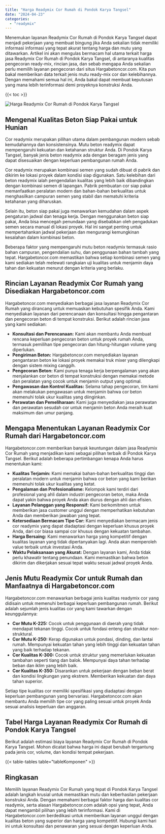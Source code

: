 ```yaml
---
title: "Harga Readymix Cor Rumah di Pondok Karya Tangsel"
date: "2024-04-23"
categories: 
  - "readymix"
---
```



Menemukan layanan Readymix Cor Rumah di Pondok Karya Tangsel dapat menjadi pekerjaan yang membuat bingung jika Anda sekalian tidak memiliki informasi informasi yang tepat akurat tentang harga dan mutu yang ditawarkan. Artikel ini akan mengulas bermacam hal utama terkait harga jasa Readymix Cor Rumah di Pondok Karya Tangsel, di antaranya kualitas pengecoran ready-mix, rincian jasa, dan sebab mengapa Anda sekalian perlu memilih layanan pengecoran dari situs Hargabetoncor.com. Kita pun bakal memberikan data terkait jenis mutu ready-mix cor dan kelebihannya. Dengan memahami semua hal ini, Anda bakal dapat membuat keputusan yang mana lebih terinformasi demi proyeknya konstruksi Anda.

{{< toc >}}

![Harga Readymix Cor Rumah di Pondok Karya Tangsel](https://hargareadymixid.github.io/hbc/readymix-hbc%20(42).png)

## Mengenal Kualitas Beton Siap Pakai untuk Hunian

Cor readymix merupakan pilihan utama dalam pembangunan modern sebab kemudahannya dan konsistensinya. Mutu beton readymix dapat mempengaruhi kekuatan dan ketahanan struktur Anda. Di Pondok Karya Tangsel, banyak jenis beton readymix ada dengan beragam jenis yang dapat disesuaikan dengan keperluan pembangunan rumah Anda.

Cor readymix merupakan kombinasi semen yang sudah dibuat di pabrik dan dikirim ke lokasi proyek dalam kondisi siap digunakan. Satu kelebihan dari beton readymix ialah pengendalian kualitas yang lebih baik dibandingkan dengan kombinasi semen di lapangan. Pabrik pembuatan cor siap pakai memanfaatkan peralatan modern dan bahan-bahan berkualitas untuk menghasilkan campuran semen yang stabil dan mematuhi kriteria ketahanan yang diharuskan.

Selain itu, beton siap pakai juga menawarkan kemudahan dalam aspek pengaturan jadwal dan tenaga kerja. Dengan menggunakan beton siap pakai, Anda bisa mencegah penundaan yang disebabkan oleh pengadukan semen secara manual di lokasi proyek. Hal ini sangat penting untuk mempertahankan jadwal pekerjaan dan mengurangi kemungkinan kesalahan dalam kombinasi beton.

Beberapa faktor yang mempengaruhi mutu beton readymix termasuk rasio bahan campuran, pengendalian suhu, dan penggunaan bahan tambah yang tepat. Hargabetoncor.com memastikan bahwa setiap kombinasi semen yang kami sediakan telah melewati rangkaian uji kualitas untuk menjamin daya tahan dan kekuatan menurut dengan kriteria yang berlaku.

## Rincian Layanan Readymix Cor Rumah yang Disediakan Hargabetoncor.com

Hargabetoncor.com menyediakan berbagai jasa layanan Readymix Cor Rumah yang dirancang untuk memuaskan kebutuhan spesifik Anda. Kami menyediakan layanan dari perencanaan dan konsultasi hingga pengantaran dan pengecoran beton di tempat konstruksi. Berikut adalah rincian jasa yang kami sediakan:

- **Konsultasi dan Perencanaan:** Kami akan membantu Anda membuat rencana keperluan pengecoran beton untuk proyek rumah Anda, termasuk pemilihan tipe pengecoran dan hitung-hitungan volume yang diperlukan.
- **Pengiriman Beton:** Hargabetoncor.com menyediakan layanan pengantaran beton ke lokasi proyek memakai truk mixer yang dilengkapi dengan sistem mixing canggih.
- **Pengecoran Beton:** Kami punya tenaga kerja berpengalaman yang akan menjalankan cor beton di tempat konstruksi dengan memakai metode dan peralatan yang cocok untuk menjamin output yang optimal.
- **Pengawasan dan Kontrol Kualitas:** Selama tahap pengecoran, tim kami akan melakukan pengawasan untuk menjamin bahwa cor beton memenuhi tolak ukur kualitas yang diinginkan.
- **Perawatan dan Pemeliharaan:** Kami juga menyediakan jasa perawatan dan perawatan sesudah cor untuk menjamin beton Anda meraih kuat maksimum dan umur panjang.

## Mengapa Menentukan Layanan Readymix Cor Rumah dari Hargabetoncor.com

Hargabetoncor.com memberikan banyak keuntungan dalam jasa Readymix Cor Rumah yang menjadikan kami sebagai pilihan terbaik di Pondok Karya Tangsel. Berikut adalah beberapa pertimbangan kenapa Anda harus menentukan kami:

- **Kualitas Terjamin:** Kami memakai bahan-bahan berkualitas tinggi dan peralatan modern untuk menjamin bahwa cor beton yang kami berikan memenuhi tolak ukur kualitas yang ketat.
- **Pengalaman dan Profesionalisme:** Kelompok kami terdiri dari profesional yang ahli dalam industri pengecoran beton, maka Anda dapat yakin bahwa proyek Anda akan diurus dengan ahli dan efisien.
- **Layanan Pelanggan yang Responsif:** Kami berkomitmen untuk memberikan jasa customer unggul dengan memperhatikan kebutuhan Anda dan memberikan jawaban yang tepat.
- **Ketersediaan Bermacam Tipe Cor:** Kami menyediakan bermacam jenis cor readymix yang dapat diadaptasi dengan keperluan khusus proyek Anda, dari cor biasa sampai cor khusus dengan kekuatan tambahan.
- **Harga Bersaing:** Kami menawarkan harga yang kompetitif dengan kualitas layanan yang tidak dipertanyakan lagi. Anda akan memperoleh value terbaik untuk investasi Anda.
- **Waktu Pelaksanaan yang Akurat:** Dengan layanan kami, Anda tidak perlu khawatir tentang penundaan. Kami memastikan bahwa beton dikirim dan dikerjakan sesuai tepat waktu sesuai jadwal proyek Anda.

## Jenis Mutu Readymix Cor untuk Rumah dan Manfaatnya di Hargabetoncor.com

Hargabetoncor.com menawarkan berbagai jenis kualitas readymix cor yang didisain untuk memenuhi berbagai keperluan pembangunan rumah. Berikut adalah sejumlah jenis kualitas cor yang kami tawarkan dengan keunggulannya:

- **Cor Mutu K-225:** Cocok untuk penggunaan di daerah yang tidak mendapat tekanan tinggi. Cocok untuk fondasi enteng dan struktur non-struktural.
- **Cor Mutu K-250:** Kerap digunakan untuk pondasi, dinding, dan lantai rumah. Mempunyai kekuatan tahan yang lebih tinggi dan kekuatan tahan yang baik terhadap tekanan.
- **Cor Kualitas K-300:** Cocok untuk struktur yang memerlukan kekuatan tambahan seperti tiang dan balok. Mempunyai daya tahan terhadap beban dan iklim yang lebih baik.
- **Cor Kualitas K-350:** Disarankan untuk pekerjaan dengan beban berat dan kondisi lingkungan yang ekstrem. Memberikan kekuatan dan daya tahan superior.

Setiap tipe kualitas cor memiliki spesifikasi yang diadaptasi dengan keperluan pembangunan yang bervariasi. Hargabetoncor.com akan membantu Anda memilih tipe cor yang paling sesuai untuk proyek Anda sesuai analisis keperluan dan anggaran.

## Tabel Harga Layanan Readymix Cor Rumah di Pondok Karya Tangsel

Berikut adalah estimasi biaya layanan Readymix Cor Rumah di Pondok Karya Tangsel. Mohon dicatat bahwa harga ini dapat berubah tergantung pada jenis cor, volume, dan kondisi tempat pekerjaan.

{{< table-tables table="tableKomponen" >}}

## Ringkasan

Memilih layanan Readymix Cor Rumah yang tepat di Pondok Karya Tangsel adalah langkah krusial untuk memastikan mutu dan keberhasilan pekerjaan konstruksi Anda. Dengan memahami berbagai faktor harga dan kualitas cor readymix, serta alasan Hargabetoncor.com adalah opsi yang tepat, Anda dapat mengambil pilihan yang lebih terinformasi. Kami di Hargabetoncor.com berdedikasi untuk memberikan layanan unggul dengan kualitas beton yang superior dan harga yang kompetitif. Hubungi kami hari ini untuk konsultasi dan penawaran yang sesuai dengan keperluan Anda.
